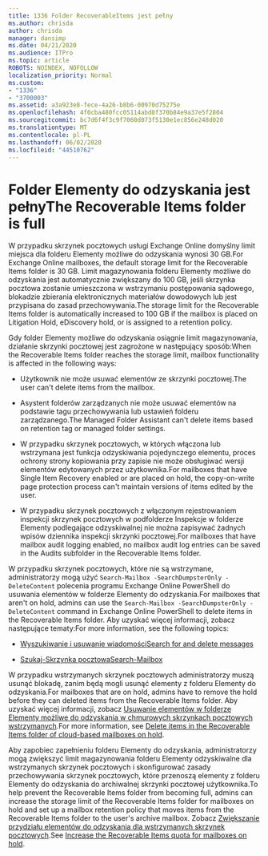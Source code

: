 ```yaml
---
title: 1336 Folder RecoverableItems jest pełny
ms.author: chrisda
author: chrisda
manager: dansimp
ms.date: 04/21/2020
ms.audience: ITPro
ms.topic: article
ROBOTS: NOINDEX, NOFOLLOW
localization_priority: Normal
ms.custom:
- "1336"
- "3700003"
ms.assetid: a3a923e8-fece-4a26-b8b6-00970d75275e
ms.openlocfilehash: 4f0cba480fcc05114abd8f370b84e9a37e5f2804
ms.sourcegitcommit: bc7d6f4f3c9f7060d073f5130e1ec856e248d020
ms.translationtype: MT
ms.contentlocale: pl-PL
ms.lasthandoff: 06/02/2020
ms.locfileid: "44510762"
---
```

# <a name="the-recoverable-items-folder-is-full"></a><span data-ttu-id="928fe-102">Folder Elementy do odzyskania jest pełny</span><span class="sxs-lookup"><span data-stu-id="928fe-102">The Recoverable Items folder is full</span></span>

<span data-ttu-id="928fe-103">W przypadku skrzynek pocztowych usługi Exchange Online domyślny limit miejsca dla folderu Elementy możliwe do odzyskania wynosi 30 GB.</span><span class="sxs-lookup"><span data-stu-id="928fe-103">For Exchange Online mailboxes, the default storage limit for the Recoverable Items folder is 30 GB.</span></span> <span data-ttu-id="928fe-104">Limit magazynowania folderu Elementy możliwe do odzyskania jest automatycznie zwiększany do 100 GB, jeśli skrzynka pocztowa zostanie umieszczona w wstrzymaniu postępowania sądowego, blokadzie zbierania elektronicznych materiałów dowodowych lub jest przypisana do zasad przechowywania.</span><span class="sxs-lookup"><span data-stu-id="928fe-104">The storage limit for the Recoverable Items folder is automatically increased to 100 GB if the mailbox is placed on Litigation Hold, eDiscovery hold, or is assigned to a retention policy.</span></span>

<span data-ttu-id="928fe-105">Gdy folder Elementy możliwe do odzyskania osiągnie limit magazynowania, działanie skrzynki pocztowej jest zagrożone w następujący sposób:</span><span class="sxs-lookup"><span data-stu-id="928fe-105">When the Recoverable Items folder reaches the storage limit, mailbox functionality is affected in the following ways:</span></span>

- <span data-ttu-id="928fe-106">Użytkownik nie może usuwać elementów ze skrzynki pocztowej.</span><span class="sxs-lookup"><span data-stu-id="928fe-106">The user can't delete items from the mailbox.</span></span>

- <span data-ttu-id="928fe-107">Asystent folderów zarządzanych nie może usuwać elementów na podstawie tagu przechowywania lub ustawień folderu zarządzanego.</span><span class="sxs-lookup"><span data-stu-id="928fe-107">The Managed Folder Assistant can't delete items based on retention tag or managed folder settings.</span></span>

- <span data-ttu-id="928fe-108">W przypadku skrzynek pocztowych, w których włączona lub wstrzymana jest funkcja odzyskiwania pojedynczego elementu, proces ochrony strony kopiowania przy zapisie nie może obsługiwać wersji elementów edytowanych przez użytkownika.</span><span class="sxs-lookup"><span data-stu-id="928fe-108">For mailboxes that have Single Item Recovery enabled or are placed on hold, the copy-on-write page protection process can't maintain versions of items edited by the user.</span></span>

- <span data-ttu-id="928fe-109">W przypadku skrzynek pocztowych z włączonym rejestrowaniem inspekcji skrzynek pocztowych w podfolderze Inspekcje w folderze Elementy podlegające odzyskiwalnej nie można zapisywać żadnych wpisów dziennika inspekcji skrzynki pocztowej.</span><span class="sxs-lookup"><span data-stu-id="928fe-109">For mailboxes that have mailbox audit logging enabled, no mailbox audit log entries can be saved in the Audits subfolder in the Recoverable Items folder.</span></span>

<span data-ttu-id="928fe-110">W przypadku skrzynek pocztowych, które nie są wstrzymane, administratorzy mogą użyć `Search-Mailbox -SearchDumpsterOnly -DeleteContent` polecenia programu Exchange Online PowerShell do usuwania elementów w folderze Elementy do odzyskania.</span><span class="sxs-lookup"><span data-stu-id="928fe-110">For mailboxes that aren't on hold, admins can use the `Search-Mailbox -SearchDumpsterOnly -DeleteContent` command in Exchange Online PowerShell to delete items in the Recoverable Items folder.</span></span> <span data-ttu-id="928fe-111">Aby uzyskać więcej informacji, zobacz następujące tematy:</span><span class="sxs-lookup"><span data-stu-id="928fe-111">For more information, see the following topics:</span></span>

- [<span data-ttu-id="928fe-112">Wyszukiwanie i usuwanie wiadomości</span><span class="sxs-lookup"><span data-stu-id="928fe-112">Search for and delete messages</span></span>](https://docs.microsoft.com/microsoft-365/compliance/search-for-and-delete-messagesadmin-help)

- [<span data-ttu-id="928fe-113">Szukaj-Skrzynka pocztowa</span><span class="sxs-lookup"><span data-stu-id="928fe-113">Search-Mailbox</span></span>](https://docs.microsoft.com/powershell/module/exchange/mailboxes/Search-Mailbox)

<span data-ttu-id="928fe-114">W przypadku wstrzymanych skrzynek pocztowych administratorzy muszą usunąć blokadę, zanim będą mogli usunąć elementy z folderu Elementy do odzyskania.</span><span class="sxs-lookup"><span data-stu-id="928fe-114">For mailboxes that are on hold, admins have to remove the hold before they can deleted items from the Recoverable Items folder.</span></span> <span data-ttu-id="928fe-115">Aby uzyskać więcej informacji, zobacz [Usuwanie elementów w folderze Elementy możliwe do odzyskania w chmurowych skrzynkach pocztowych wstrzymanych](https://docs.microsoft.com/microsoft-365/compliance/delete-items-in-the-recoverable-items-folder-of-mailboxes-on-hold).</span><span class="sxs-lookup"><span data-stu-id="928fe-115">For more information, see [Delete items in the Recoverable Items folder of cloud-based mailboxes on hold](https://docs.microsoft.com/microsoft-365/compliance/delete-items-in-the-recoverable-items-folder-of-mailboxes-on-hold).</span></span>

<span data-ttu-id="928fe-116">Aby zapobiec zapełnieniu folderu Elementy do odzyskania, administratorzy mogą zwiększyć limit magazynowania folderu Elementy odzyskiwalne dla wstrzymanych skrzynek pocztowych i skonfigurować zasady przechowywania skrzynek pocztowych, które przenoszą elementy z folderu Elementy do odzyskania do archiwalnej skrzynki pocztowej użytkownika.</span><span class="sxs-lookup"><span data-stu-id="928fe-116">To help prevent the Recoverable Items folder from becoming full, admins can increase the storage limit of the Recoverable Items folder for mailboxes on hold and set up a mailbox retention policy that moves items from the Recoverable Items folder to the user's archive mailbox.</span></span> <span data-ttu-id="928fe-117">Zobacz [Zwiększanie przydziału elementów do odzyskania dla wstrzymanych skrzynek pocztowych](https://docs.microsoft.com/microsoft-365/compliance/increase-the-recoverable-quota-for-mailboxes-on-hold).</span><span class="sxs-lookup"><span data-stu-id="928fe-117">See [Increase the Recoverable Items quota for mailboxes on hold](https://docs.microsoft.com/microsoft-365/compliance/increase-the-recoverable-quota-for-mailboxes-on-hold).</span></span>
